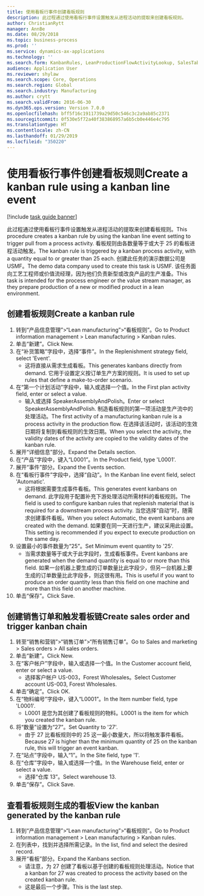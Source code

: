 ```yaml
---
title: 使用看板行事件创建看板规则
description: 此过程通过使用看板行事件设置触发从进程活动的提取来创建看板规则。
author: ChristianRytt
manager: AnnBe
ms.date: 08/29/2018
ms.topic: business-process
ms.prod: ''
ms.service: dynamics-ax-applications
ms.technology: ''
ms.search.form: KanbanRules, LeanProductionFlowActivityLookup, SalesTableListPage, SalesCreateOrder, SalesTable
audience: Application User
ms.reviewer: shylaw
ms.search.scope: Core, Operations
ms.search.region: Global
ms.search.industry: Manufacturing
ms.author: crytt
ms.search.validFrom: 2016-06-30
ms.dyn365.ops.version: Version 7.0.0
ms.openlocfilehash: bff5f16c1911739a29d50c546c3c2a9ab85c2371
ms.sourcegitcommit: 0f530e5f72a40f383868957a6b5cb0e446e4c795
ms.translationtype: HT
ms.contentlocale: zh-CN
ms.lasthandoff: 01/29/2019
ms.locfileid: "350220"
---
```

# <a name="create-a-kanban-rule-using-a-kanban-line-event"></a><span data-ttu-id="cfeb7-103">使用看板行事件创建看板规则</span><span class="sxs-lookup"><span data-stu-id="cfeb7-103">Create a kanban rule using a kanban line event</span></span>

[!include [task guide banner](../../includes/task-guide-banner.md)]

<span data-ttu-id="cfeb7-104">此过程通过使用看板行事件设置触发从进程活动的提取来创建看板规则。</span><span class="sxs-lookup"><span data-stu-id="cfeb7-104">This procedure creates a kanban rule by using the kanban line event setting to trigger pull from a process activity.</span></span> <span data-ttu-id="cfeb7-105">看板规则由各数量等于或大于 25 的看板进程活动触发。</span><span class="sxs-lookup"><span data-stu-id="cfeb7-105">The kanban rule is triggered by a kanban process activity, with a quantity equal to or greater than 25 each.</span></span> <span data-ttu-id="cfeb7-106">创建此任务的演示数据公司是 USMF。</span><span class="sxs-lookup"><span data-stu-id="cfeb7-106">The demo data company used to create this task is USMF.</span></span> <span data-ttu-id="cfeb7-107">该任务面向工艺工程师或价值流经理，因为他们负责新型或改良产品的生产准备。</span><span class="sxs-lookup"><span data-stu-id="cfeb7-107">This task is intended for the process engineer or the value stream manager, as they prepare production of a new or modified product in a lean environment.</span></span>


## <a name="create-a-kanban-rule"></a><span data-ttu-id="cfeb7-108">创建看板规则</span><span class="sxs-lookup"><span data-stu-id="cfeb7-108">Create a kanban rule</span></span>
1. <span data-ttu-id="cfeb7-109">转到“产品信息管理”>“Lean manufacturing”>“看板规则”。</span><span class="sxs-lookup"><span data-stu-id="cfeb7-109">Go to Product information management > Lean manufacturing > Kanban rules.</span></span>
2. <span data-ttu-id="cfeb7-110">单击“新建”。</span><span class="sxs-lookup"><span data-stu-id="cfeb7-110">Click New.</span></span>
3. <span data-ttu-id="cfeb7-111">在“补货策略”字段中，选择“事件”。</span><span class="sxs-lookup"><span data-stu-id="cfeb7-111">In the Replenishment strategy field, select 'Event'.</span></span>
    * <span data-ttu-id="cfeb7-112">这将直接从需求生成看板。</span><span class="sxs-lookup"><span data-stu-id="cfeb7-112">This generates kanbans directly from demand.</span></span> <span data-ttu-id="cfeb7-113">它用于设置定义按订单生产方案的规则。</span><span class="sxs-lookup"><span data-stu-id="cfeb7-113">It is used to set up rules that define a make-to-order scenario.</span></span>  
4. <span data-ttu-id="cfeb7-114">在“第一个计划活动”字段中，输入或选择一个值。</span><span class="sxs-lookup"><span data-stu-id="cfeb7-114">In the First plan activity field, enter or select a value.</span></span>
    * <span data-ttu-id="cfeb7-115">输入或选择 SpeakerAssemblyAndPolish。</span><span class="sxs-lookup"><span data-stu-id="cfeb7-115">Enter or select SpeakerAssemblyAndPolish.</span></span> <span data-ttu-id="cfeb7-116">制造看板规则的第一项活动是生产流中的处理活动。</span><span class="sxs-lookup"><span data-stu-id="cfeb7-116">The first activity of a manufacturing kanban rule is a process activity in the production flow.</span></span> <span data-ttu-id="cfeb7-117">在选择该活动时，该活动的生效日期将复制到看板规则的生效日期。</span><span class="sxs-lookup"><span data-stu-id="cfeb7-117">When you select the activity, the validity dates of the activity are copied to the validity dates of the kanban rule.</span></span>  
5. <span data-ttu-id="cfeb7-118">展开“详细信息”部分。</span><span class="sxs-lookup"><span data-stu-id="cfeb7-118">Expand the Details section.</span></span>
6. <span data-ttu-id="cfeb7-119">在“产品”字段中，键入“L0001”。</span><span class="sxs-lookup"><span data-stu-id="cfeb7-119">In the Product field, type 'L0001'.</span></span>
7. <span data-ttu-id="cfeb7-120">展开“事件”部分。</span><span class="sxs-lookup"><span data-stu-id="cfeb7-120">Expand the Events section.</span></span>
8. <span data-ttu-id="cfeb7-121">在“看板行事件”字段中，选择“自动”。</span><span class="sxs-lookup"><span data-stu-id="cfeb7-121">In the Kanban line event field, select 'Automatic'.</span></span>
    * <span data-ttu-id="cfeb7-122">这将根据需要生成事件看板。</span><span class="sxs-lookup"><span data-stu-id="cfeb7-122">This generates event kanbans on demand.</span></span>  <span data-ttu-id="cfeb7-123">此字段用于配置补充下游处理活动所需材料的看板规则。</span><span class="sxs-lookup"><span data-stu-id="cfeb7-123">The field is used to configure kanban rules that replenish material that is required for a downstream process activity.</span></span> <span data-ttu-id="cfeb7-124">当您选择“自动”时，随需求创建事件看板。</span><span class="sxs-lookup"><span data-stu-id="cfeb7-124">When you select Automatic, the event kanbans are created with the demand.</span></span> <span data-ttu-id="cfeb7-125">如果要在同一天进行生产，建议采用此设置。</span><span class="sxs-lookup"><span data-stu-id="cfeb7-125">This setting is recommended if you expect to execute production on the same day.</span></span>  
9. <span data-ttu-id="cfeb7-126">设置最小的事件数量为“25”。</span><span class="sxs-lookup"><span data-stu-id="cfeb7-126">Set Minimum event quantity to '25'.</span></span>
    * <span data-ttu-id="cfeb7-127">当需求数量等于或大于此字段时，生成看板事件。</span><span class="sxs-lookup"><span data-stu-id="cfeb7-127">Event kanbans are generated when the demand quantity is equal to or more than this field.</span></span> <span data-ttu-id="cfeb7-128">如果一台机器上要生成的订单数量比此字段少，但另一台机器上要生成的订单数量比此字段多，则这很有用。</span><span class="sxs-lookup"><span data-stu-id="cfeb7-128">This is useful if you want to produce an order quantity less than this field on one machine and more than this field on another machine.</span></span>  
10. <span data-ttu-id="cfeb7-129">单击“保存”。</span><span class="sxs-lookup"><span data-stu-id="cfeb7-129">Click Save.</span></span>

## <a name="create-sales-order-and-trigger-kanban-chain"></a><span data-ttu-id="cfeb7-130">创建销售订单和触发看板链</span><span class="sxs-lookup"><span data-stu-id="cfeb7-130">Create sales order and trigger kanban chain</span></span>
1. <span data-ttu-id="cfeb7-131">转至“销售和营销”>“销售订单”>“所有销售订单”。</span><span class="sxs-lookup"><span data-stu-id="cfeb7-131">Go to Sales and marketing > Sales orders > All sales orders.</span></span>
2. <span data-ttu-id="cfeb7-132">单击“新建”。</span><span class="sxs-lookup"><span data-stu-id="cfeb7-132">Click New.</span></span>
3. <span data-ttu-id="cfeb7-133">在“客户帐户”字段中，输入或选择一个值。</span><span class="sxs-lookup"><span data-stu-id="cfeb7-133">In the Customer account field, enter or select a value.</span></span>
    * <span data-ttu-id="cfeb7-134">选择客户帐户 US-003，Forest Wholesales。</span><span class="sxs-lookup"><span data-stu-id="cfeb7-134">Select Customer account US-003, Forest Wholesales.</span></span>  
4. <span data-ttu-id="cfeb7-135">单击“确定”。</span><span class="sxs-lookup"><span data-stu-id="cfeb7-135">Click OK.</span></span>
5. <span data-ttu-id="cfeb7-136">在“物料编号”字段中，键入“L0001”。</span><span class="sxs-lookup"><span data-stu-id="cfeb7-136">In the Item number field, type 'L0001'.</span></span>
    * <span data-ttu-id="cfeb7-137">L0001 是您为其创建了看板规则的物料。</span><span class="sxs-lookup"><span data-stu-id="cfeb7-137">L0001 is the item for which you created the kanban rule.</span></span>  
6. <span data-ttu-id="cfeb7-138">将“数量”设置为“27”。</span><span class="sxs-lookup"><span data-stu-id="cfeb7-138">Set Quantity to '27'.</span></span>
    * <span data-ttu-id="cfeb7-139">由于 27 比看板规则中的 25 这一最小数量大，所以将触发事件看板。</span><span class="sxs-lookup"><span data-stu-id="cfeb7-139">Because 27 is higher than the minimum quantity of 25 on the kanban rule, this will trigger an event kanban.</span></span>  
7. <span data-ttu-id="cfeb7-140">在“站点”字段中，输入“1”。</span><span class="sxs-lookup"><span data-stu-id="cfeb7-140">In the Site field, type '1'.</span></span>
8. <span data-ttu-id="cfeb7-141">在“仓库”字段中，输入或选择一个值。</span><span class="sxs-lookup"><span data-stu-id="cfeb7-141">In the Warehouse field, enter or select a value.</span></span>
    * <span data-ttu-id="cfeb7-142">选择“仓库 13”。</span><span class="sxs-lookup"><span data-stu-id="cfeb7-142">Select warehouse 13.</span></span>  
9. <span data-ttu-id="cfeb7-143">单击“保存”。</span><span class="sxs-lookup"><span data-stu-id="cfeb7-143">Click Save.</span></span>

## <a name="view-the-kanban-generated-by-the-kanban-rule"></a><span data-ttu-id="cfeb7-144">查看看板规则生成的看板</span><span class="sxs-lookup"><span data-stu-id="cfeb7-144">View the kanban generated by the kanban rule</span></span>
1. <span data-ttu-id="cfeb7-145">转到“产品信息管理”>“Lean manufacturing”>“看板规则”。</span><span class="sxs-lookup"><span data-stu-id="cfeb7-145">Go to Product information management > Lean manufacturing > Kanban rules.</span></span>
2. <span data-ttu-id="cfeb7-146">在列表中，找到并选择所需记录。</span><span class="sxs-lookup"><span data-stu-id="cfeb7-146">In the list, find and select the desired record.</span></span>
3. <span data-ttu-id="cfeb7-147">展开“看板”部分。</span><span class="sxs-lookup"><span data-stu-id="cfeb7-147">Expand the Kanbans section.</span></span>
    * <span data-ttu-id="cfeb7-148">请注意，为 27 创建了看板以基于创建的看板规则处理活动。</span><span class="sxs-lookup"><span data-stu-id="cfeb7-148">Notice that a kanban for 27 was created to process the  activity based on the created kanban rule.</span></span>  
    * <span data-ttu-id="cfeb7-149">这是最后一个步骤。</span><span class="sxs-lookup"><span data-stu-id="cfeb7-149">This is the last step.</span></span>  

